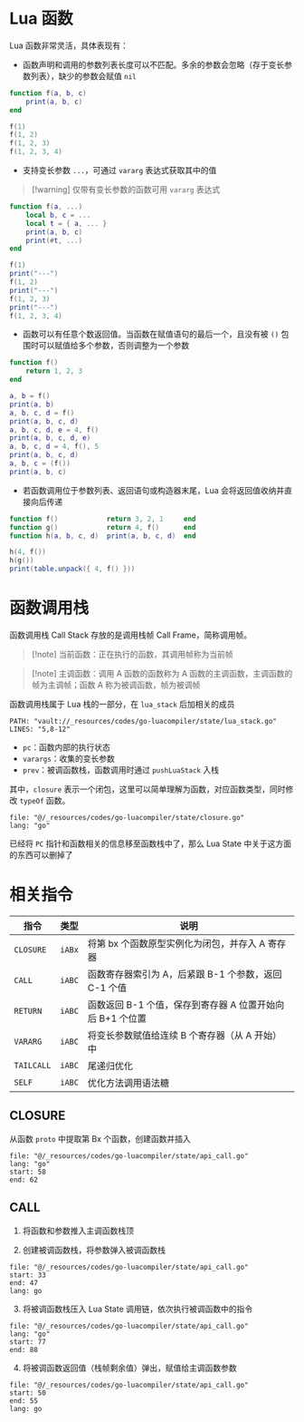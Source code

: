 # Lua 函数

Lua 函数非常灵活，具体表现有：
- 函数声明和调用的参数列表长度可以不匹配。多余的参数会忽略（存于变长参数列表），缺少的参数会赋值 `nil`

```lua
function f(a, b, c)
    print(a, b, c)
end

f(1)
f(1, 2)
f(1, 2, 3)
f(1, 2, 3, 4)
```

- 支持变长参数 `...`，可通过 `vararg` 表达式获取其中的值

> [!warning] 仅带有变长参数的函数可用 `vararg` 表达式

```lua
function f(a, ...)
    local b, c = ...
    local t = { a, ... }
    print(a, b, c)
    print(#t, ...)
end

f(1)
print("---")
f(1, 2)
print("---")
f(1, 2, 3)
print("---")
f(1, 2, 3, 4)
```

- 函数可以有任意个数返回值。当函数在赋值语句的最后一个，且没有被 `()` 包围时可以赋值给多个参数，否则调整为一个参数

```lua
function f()
    return 1, 2, 3
end

a, b = f()
print(a, b)
a, b, c, d = f()
print(a, b, c, d)
a, b, c, d, e = 4, f()
print(a, b, c, d, e)
a, b, c, d = 4, f(), 5
print(a, b, c, d)
a, b, c = (f())
print(a, b, c)
```

- 若函数调用位于参数列表、返回语句或构造器末尾，Lua 会将返回值收纳并直接向后传递

```lua
function f()            return 3, 2, 1     end
function g()            return 4, f()      end
function h(a, b, c, d)  print(a, b, c, d)  end

h(4, f())
h(g())
print(table.unpack({ 4, f() }))
```
# 函数调用栈

函数调用栈 Call Stack 存放的是调用栈帧 Call Frame，简称调用帧。

> [!note] 当前函数：正在执行的函数，其调用帧称为当前帧

> [!note] 主调函数：调用 A 函数的函数称为 A 函数的主调函数，主调函数的帧为主调帧；函数 A 称为被调函数，帧为被调帧

函数调用栈属于 Lua 栈的一部分，在 `lua_stack` 后加相关的成员

```embed-go
PATH: "vault://_resources/codes/go-luacompiler/state/lua_stack.go"
LINES: "5,8-12"
```

- `pc`：函数内部的执行状态
- `varargs`：收集的变长参数
- `prev`：被调函数栈，函数调用时通过 `pushLuaStack` 入栈

其中，`closure` 表示一个闭包，这里可以简单理解为函数，对应函数类型，同时修改 `typeOf` 函数。

```reference
file: "@/_resources/codes/go-luacompiler/state/closure.go"
lang: "go"
```

已经将 `PC` 指针和函数相关的信息移至函数栈中了，那么 Lua State 中关于这方面的东西可以删掉了
# 相关指令

| 指令         | 类型     | 说明                                  |
| ---------- | ------ | ----------------------------------- |
| `CLOSURE`  | `iABx` | 将第 bx 个函数原型实例化为闭包，并存入 A 寄存器         |
| `CALL`     | `iABC` | 函数寄存器索引为 A，后紧跟 B-1 个参数，返回 C-1 个值    |
| `RETURN`   | `iABC` | 函数返回 B-1 个值，保存到寄存器 A 位置开始向后 B+1 个位置 |
| `VARARG`   | `iABC` | 将变长参数赋值给连续 B 个寄存器（从 A 开始）中          |
| `TAILCALL` | `iABC` | 尾递归优化                               |
| `SELF`     | `iABC` | 优化方法调用语法糖                           |
## CLOSURE

从函数 `proto` 中提取第 Bx 个函数，创建函数并插入

```reference
file: "@/_resources/codes/go-luacompiler/state/api_call.go"
lang: "go"
start: 58
end: 62
```
## CALL

1. 将函数和参数推入主调函数栈顶

2. 创建被调函数栈，将参数弹入被调函数栈

```reference
file: "@/_resources/codes/go-luacompiler/state/api_call.go"
start: 33
end: 47
lang: go
```

3. 将被调函数栈压入 Lua State 调用链，依次执行被调函数中的指令

```reference
file: "@/_resources/codes/go-luacompiler/state/api_call.go"
lang: "go"
start: 77
end: 88
```

4. 将被调函数返回值（栈帧剩余值）弹出，赋值给主调函数参数

```reference
file: "@/_resources/codes/go-luacompiler/state/api_call.go"
start: 50
end: 55
lang: go
```

